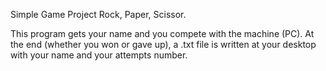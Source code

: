 Simple Game Project Rock, Paper, Scissor.


This program gets your name and you compete with the machine (PC).
At the end (whether you won or gave up), a .txt file is written at your desktop with your name and your attempts number.
